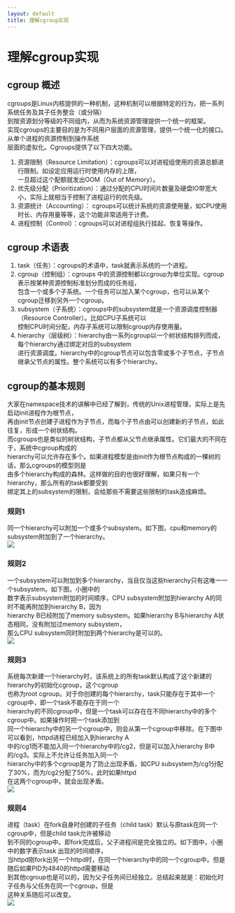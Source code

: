 ```yaml
---
layout: default
title: 理解cgroup实现 
---
```

# 理解cgroup实现

## cgroup 概述
cgroups是Linux内核提供的一种机制，这种机制可以根据特定的行为，把一系列系统任务及其子任务整合（或分隔）   
到按资源划分等级的不同组内，从而为系统资源管理提供一个统一的框架。    
实现cgroups的主要目的是为不同用户层面的资源管理，提供一个统一化的接口。从单个进程的资源控制到操作系统   
层面的虚拟化。Cgroups提供了以下四大功能。
1. 资源限制（Resource Limitation）：cgroups可以对进程组使用的资源总额进行限制。如设定应用运行时使用内存的上限，   
一旦超过这个配额就发出OOM（Out of Memory）。
2. 优先级分配（Prioritization）：通过分配的CPU时间片数量及硬盘IO带宽大小，实际上就相当于控制了进程运行的优先级。
3. 资源统计（Accounting）： cgroups可以统计系统的资源使用量，如CPU使用时长、内存用量等等，这个功能非常适用于计费。
4. 进程控制（Control）：cgroups可以对进程组执行挂起、恢复等操作。

## cgroup 术语表
1. task（任务）：cgroups的术语中，task就表示系统的一个进程。
2. cgroup（控制组）：cgroups 中的资源控制都以cgroup为单位实现。cgroup表示按某种资源控制标准划分而成的任务组，   
包含一个或多个子系统。一个任务可以加入某个cgroup，也可以从某个cgroup迁移到另外一个cgroup。
3. subsystem（子系统）：cgroups中的subsystem就是一个资源调度控制器（Resource Controller）。比如CPU子系统可以   
控制CPU时间分配，内存子系统可以限制cgroup内存使用量。
4. hierarchy（层级树）：hierarchy由一系列cgroup以一个树状结构排列而成，每个hierarchy通过绑定对应的subsystem   
进行资源调度。hierarchy中的cgroup节点可以包含零或多个子节点，子节点继承父节点的属性。整个系统可以有多个hierarchy。

## cgroup的基本规则
大家在namespace技术的讲解中已经了解到，传统的Unix进程管理，实际上是先启动init进程作为根节点，   
再由init节点创建子进程作为子节点，而每个子节点由可以创建新的子节点，如此往复，形成一个树状结构。    
而cgroups也是类似的树状结构，子节点都从父节点继承属性。它们最大的不同在于，系统中cgroup构成的   
hierarchy可以允许存在多个。如果进程模型是由init作为根节点构成的一棵树的话，那么cgroups的模型则是    
由多个hierarchy构成的森林。这样做的目的也很好理解，如果只有一个hierarchy，那么所有的task都要受到   
绑定其上的subsystem的限制，会给那些不需要这些限制的task造成麻烦。   

### 规则1   
同一个hierarchy可以附加一个或多个subsystem。如下图，cpu和memory的subsystem附加到了一个hierarchy。      
![](https://access.redhat.com/documentation/en-US/Red_Hat_Enterprise_Linux/6/html/Resource_Management_Guide/images/RMG-rule1.png)   

### 规则2
一个subsystem可以附加到多个hierarchy，当且仅当这些hierarchy只有这唯一一个subsystem。如下图，小圈中的   
数字表示subsystem附加的时间顺序，CPU subsystem附加到hierarchy A的同时不能再附加到hierarchy B，因为   
hierarchy B已经附加了memory subsystem。如果hierarchy B与hierarchy A状态相同，没有附加过memory subsystem，   
那么CPU subsystem同时附加到两个hierarchy是可以的。   
![](https://access.redhat.com/documentation/en-US/Red_Hat_Enterprise_Linux/6/html/Resource_Management_Guide/images/RMG-rule2.png)   

### 规则3 
系统每次新建一个hierarchy时，该系统上的所有task默认构成了这个新建的hierarchy的初始化cgroup，这个cgroup   
也称为root cgroup。对于你创建的每个hierarchy，task只能存在于其中一个cgroup中，即一个task不能存在于同一个   
hierarchy的不同cgroup中，但是一个task可以存在在不同hierarchy中的多个cgroup中。如果操作时把一个task添加到    
同一个hierarchy中的另一个cgroup中，则会从第一个cgroup中移除。在下图中可以看到，httpd进程已经加入到hierarchy A     
中的/cg1而不能加入同一个hierarchy中的/cg2，但是可以加入hierarchy B中的/cg3。实际上不允许让任务加入同一个   
hierarchy中的多个cgroup是为了防止出现矛盾，如CPU subsystem为/cg1分配了30%，而为/cg2分配了50%，此时如果httpd   
在这两个cgroup中，就会出现矛盾。   
![](https://access.redhat.com/documentation/en-US/Red_Hat_Enterprise_Linux/6/html/Resource_Management_Guide/images/RMG-rule3.png)

### 规则4   
进程（task）在fork自身时创建的子任务（child task）默认与原task在同一个cgroup中，但是child task允许被移动   
到不同的cgroup中。即fork完成后，父子进程间是完全独立的。如下图中，小圈中的数字表示task 出现的时间顺序，   
当httpd刚fork出另一个httpd时，在同一个hierarchy中的同一个cgroup中。但是随后如果PID为4840的httpd需要移动   
到其他cgroup也是可以的，因为父子任务间已经独立。总结起来就是：初始化时子任务与父任务在同一个cgroup，但是    
这种关系随后可以改变。   
![](https://access.redhat.com/documentation/en-US/Red_Hat_Enterprise_Linux/6/html/Resource_Management_Guide/images/RMG-rule4.png)   

